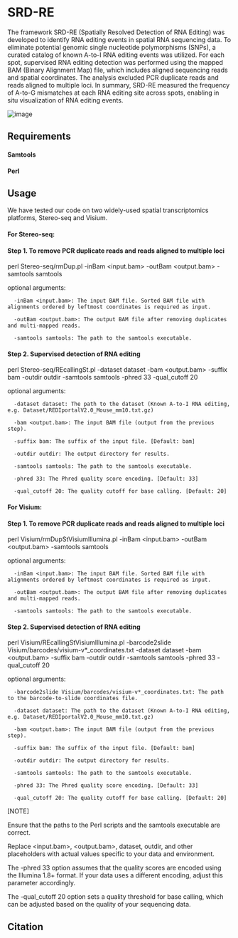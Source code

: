 # SRD-RE

The framework SRD-RE (Spatially Resolved Detection of RNA Editing) was developed to identify RNA editing events in spatial RNA sequencing data. To eliminate potential genomic single nucleotide polymorphisms (SNPs), a curated catalog of known A-to-I RNA editing events was utilized. For each spot, supervised RNA editing detection was performed using the mapped BAM (Binary Alignment Map) file, which includes aligned sequencing reads and spatial coordinates. The analysis excluded PCR duplicate reads and reads aligned to multiple loci. In summary, SRD-RE measured the frequency of A-to-G mismatches at each RNA editing site across spots, enabling in situ visualization of RNA editing events.

![image](https://github.com/user-attachments/assets/336e7f97-03c7-4623-9b4b-b156d92b2650)


## Requirements

#### Samtools
#### Perl


## Usage

We have tested our code on two widely-used spatial transcriptomics platforms, Stereo-seq and Visium.


#### For Stereo-seq:

#### Step 1. To remove PCR duplicate reads and reads aligned to multiple loci
   
   perl Stereo-seq/rmDup.pl -inBam <input.bam> -outBam <output.bam> -samtools samtools

   optional arguments:

      -inBam <input.bam>: The input BAM file. Sorted BAM file with alignments ordered by leftmost coordinates is required as input.
   
      -outBam <output.bam>: The output BAM file after removing duplicates and multi-mapped reads.
   
      -samtools samtools: The path to the samtools executable.
   
#### Step 2. Supervised detection of RNA editing 

   perl Stereo-seq/REcallingSt.pl -dataset dataset -bam <output.bam> -suffix bam -outdir outdir -samtools samtools -phred 33 -qual_cutoff 20

   optional arguments:

      -dataset dataset: The path to the dataset (Known A-to-I RNA editing, e.g. Dataset/REDIportalV2.0_Mouse_mm10.txt.gz)

      -bam <output.bam>: The input BAM file (output from the previous step).

      -suffix bam: The suffix of the input file. [Default: bam]

      -outdir outdir: The output directory for results.

      -samtools samtools: The path to the samtools executable.

      -phred 33: The Phred quality score encoding. [Default: 33]

      -qual_cutoff 20: The quality cutoff for base calling. [Default: 20]


#### For Visium:

#### Step 1. To remove PCR duplicate reads and reads aligned to multiple loci
   
   perl Visium/rmDupStVisiumIllumina.pl -inBam <input.bam> -outBam <output.bam> -samtools samtools

   optional arguments:

      -inBam <input.bam>: The input BAM file. Sorted BAM file with alignments ordered by leftmost coordinates is required as input. 

      -outBam <output.bam>: The output BAM file after removing duplicates and multi-mapped reads.

      -samtools samtools: The path to the samtools executable.
   
#### Step 2. Supervised detection of RNA editing 

   perl Visium/REcallingStVisiumIllumina.pl -barcode2slide Visium/barcodes/visium-v*_coordinates.txt -dataset dataset -bam <output.bam> -suffix bam -outdir outdir -samtools samtools -phred 33 -qual_cutoff 20

   optional arguments:

      -barcode2slide Visium/barcodes/visium-v*_coordinates.txt: The path to the barcode-to-slide coordinates file.

      -dataset dataset: The path to the dataset (Known A-to-I RNA editing, e.g. Dataset/REDIportalV2.0_Mouse_mm10.txt.gz)

      -bam <output.bam>: The input BAM file (output from the previous step).

      -suffix bam: The suffix of the input file. [Default: bam]

      -outdir outdir: The output directory for results.

      -samtools samtools: The path to the samtools executable.

      -phred 33: The Phred quality score encoding. [Default: 33]

      -qual_cutoff 20: The quality cutoff for base calling. [Default: 20]

[NOTE]
   
   Ensure that the paths to the Perl scripts and the samtools executable are correct.

   Replace <input.bam>, <output.bam>, dataset, outdir, and other placeholders with actual values specific to your data and environment.

   The -phred 33 option assumes that the quality scores are encoded using the Illumina 1.8+ format. If your data uses a different encoding, adjust this parameter accordingly.

   The -qual_cutoff 20 option sets a quality threshold for base calling, which can be adjusted based on the quality of your sequencing data.
  
## Citation

   
   


